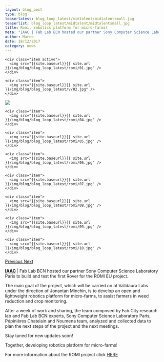 ```yaml
---
layout: blog_post
type: blog
teaserlatest: blog_loop_latest/midtalent/midtalentsmall.jpg
teaserlist: blog_loop_latest/midtalent/midtalentsmall.jpg
title: Romi, robotics platform for micro-farms!
meta: "IAAC | Fab Lab BCN hosted our partner Sony Computer Science Laboratory Paris to build and test the first Rover for the ROMI EU project."
author: Marco
date: 18/12/2017 
category: news
---
```


<!--<img src= "http://www.fablabbcn.org/img/blog/blog_loop_latest/openday17/openday171.jpg" align="middle"> 
<br>



<!----- Image Slider ----------------------------- Image Slider -------------->


<div id="carousel-example-generic" class="carousel slide" data-ride="carousel">

<!--------------- Wrapper for slides --------------->

  <div class="carousel-inner" role="listbox">
   
    <div class="item active">
      <img src="{{site.baseurl}}{{ site.url }}/img/blog/blog_loop_latest/romi/01.jpg" />
    </div>
    
    <div class="item">
      <img src="{{site.baseurl}}{{ site.url }}/img/blog/blog_loop_latest/v/02.jpg" />
    </div>

  <div class="item">
      <img src="{{site.baseurl}}{{ site.url }}/img/blog/blog_loop_latest/romi/03.jpg" />
    </div>
    
    <div class="item">
      <img src="{{site.baseurl}}{{ site.url }}/img/blog/blog_loop_latest/romi/04.jpg" />
    </div>
    
    <div class="item">
      <img src="{{site.baseurl}}{{ site.url }}/img/blog/blog_loop_latest/romi/05.jpg" />
    </div>
    
    <div class="item">
      <img src="{{site.baseurl}}{{ site.url }}/img/blog/blog_loop_latest/romi/06.jpg" />
    </div>
    
    <div class="item">
      <img src="{{site.baseurl}}{{ site.url }}/img/blog/blog_loop_latest/romi/07.jpg" />
    </div>
    
    <div class="item">
      <img src="{{site.baseurl}}{{ site.url }}/img/blog/blog_loop_latest/romi/08.jpg" />
    </div>
    
    <div class="item">
      <img src="{{site.baseurl}}{{ site.url }}/img/blog/blog_loop_latest/romi/09.jpg" />
    </div>
    
    <div class="item">
      <img src="{{site.baseurl}}{{ site.url }}/img/blog/blog_loop_latest/romi/10.jpg" />
    </div>
</div>

<!-------------------- Controls --------------------->

  <a class="left carousel-control" href="#carousel-example-generic" role="button" data-slide="prev">
    <span class="glyphicon glyphicon-chevron-left" aria-hidden="true"></span>
    <span class="sr-only">Previous</span>
  </a>
  <a class="right carousel-control" href="#carousel-example-generic" role="button" data-slide="next">
    <span class="glyphicon glyphicon-chevron-right" aria-hidden="true"></span>
    <span class="sr-only">Next</span>
  </a>
</div>


<p><strong><a href="http://www.bcd.es/es/page.asp?id=1" target="blank">IAAC</a></strong> | Fab Lab BCN hosted our partner Sony Computer Science Laboratory Paris to build and test the first Rover for the ROMI EU project.</p>

<p>The main goal of the project, which will be carried on at Valldaura Labs under the direction of Jonantan Minchin, is to develop an open and lightweight robotics platform for micro-farms, to assist farmers in weed reduction and crop monitoring.</p>

<p>After a week of work and sharing, the team composed by Fab City research lab and Fab Lab BCN experts, Sony Computer Science Laboratory Paris, Pépinières Chatelain and Noumena team, analyzed and collected data to plan the next steps of the project and the next meetings. 

<p>Stay tuned for new updates soon!</p>

<p>Together, developing robotics platform for micro-farms!</p>

<p>For more information about the ROMI project click <a href="http://www.bcd.es/es/page.asp?id=403" target="blank">HERE</a> </p>






 